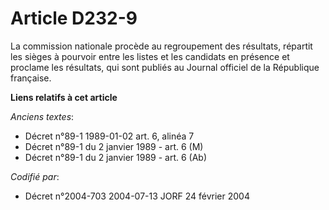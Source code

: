# Article D232-9

La commission nationale procède au regroupement des résultats, répartit les sièges à pourvoir entre les listes et les
candidats en présence et proclame les résultats, qui sont publiés au Journal officiel de la République française.

**Liens relatifs à cet article**

_Anciens textes_:

  - Décret n°89-1 1989-01-02 art. 6, alinéa 7
  - Décret n°89-1 du 2 janvier 1989 - art. 6 (M)
  - Décret n°89-1 du 2 janvier 1989 - art. 6 (Ab)

_Codifié par_:

  - Décret n°2004-703 2004-07-13 JORF 24 février 2004
